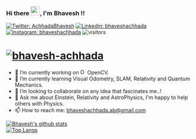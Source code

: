 ### Hi there <img src="https://media.giphy.com/media/hvRJCLFzcasrR4ia7z/giphy.gif" width="25px">, I'm Bhavesh !!
[![Twitter: AchhadaBhavesh](https://img.shields.io/twitter/follow/AchhadaBhavesh?style=social)](https://twitter.com/AchhadaBhavesh)
[![Linkedin: bhaveshachhada](https://img.shields.io/badge/-bhaveshachhada-blue?style=flat-square&logo=Linkedin&logoColor=white&link=https://www.linkedin.com/in/bhavesh-achhada/)](https://www.linkedin.com/in/bhavesh-achhada/)
[![Instagram: bhaveshachhada](https://img.shields.io/badge/-bhaveshachhada-purple?style=flat-square&logo=Instagram&logoColor=white&link=https://www.instagram.com/bhaveshachhada/)](https://instagram.com/bhaveshachhada)
![visitors](https://visitor-badge.glitch.me/badge?page_id=bhaveshachhada.bhaveshachhada&style=plastic)

# [![bhavesh-achhada](https://media.giphy.com/media/3ohhwEZqxzKbNUHzji/giphy.gif)](https://github.com/bhaveshachhada)

<!--
**bhaveshachhada/bhaveshachhada** is a ✨ _special_ ✨ repository because its `README.md` (this file) appears on your GitHub profile.

Here are some ideas to get you started:
-->

- 🔭 I’m currently working on <img src="https://www.vectorlogo.zone/logos/opencv/opencv-icon.svg" alt="OpenCV" title="OpenCV" width="15" height="15" /> OpenCV.
- 🌱 I’m currently learning Visual Odometry, SLAM, Relativity and Quantum Mechanics.
- 👯 I’m looking to collaborate on any idea that fascinates me..!
- 💬 Ask me about Einstein, Relativity and AstroPhysics, I'm happy to help others with Physics.
- 📫 How to reach me: bhaveshachhada.ab@gmail.com


[![Bhavesh's github stats](https://github-readme-stats.vercel.app/api?username=bhaveshachhada&theme=dracula)](https://github.com/bhaveshachhada/)
<br>
[![Top Langs](https://github-readme-stats.vercel.app/api/top-langs/?username=bhaveshachhada&theme=dracula&layout=compact)](https://github.com/bhaveshachhada/)
